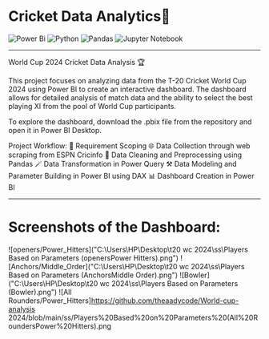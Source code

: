 # Cricket Data Analytics🏏

![Power Bi](https://img.shields.io/badge/power_bi-F2C811?style=for-the-badge&logo=powerbi&logoColor=black)
![Python](https://img.shields.io/badge/python-3670A0?style=for-the-badge&logo=python&logoColor=ffdd54)
![Pandas](https://img.shields.io/badge/pandas-%23150458.svg?style=for-the-badge&logo=pandas&logoColor=white)
![Jupyter Notebook](https://img.shields.io/badge/jupyter-%23FA0F00.svg?style=for-the-badge&logo=jupyter&logoColor=white)

---
World Cup 2024 Cricket Data Analysis 🏆

This project focuses on analyzing data from the T-20 Cricket World Cup 2024 using Power BI to create an interactive dashboard. The dashboard allows for detailed analysis of match data and the ability to select the best playing XI from the pool of World Cup participants.

To explore the dashboard, download the .pbix file from the repository and open it in Power BI Desktop.

Project Workflow:
📝 Requirement Scoping
🌐 Data Collection through web scraping from ESPN Cricinfo
🧹 Data Cleaning and Preprocessing using Pandas
🪄 Data Transformation in Power Query
⚒️ Data Modeling and Parameter Building in Power BI using DAX
📊 Dashboard Creation in Power BI


---

# Screenshots of the Dashboard:

 ![openers/Power_Hitters]("C:\Users\HP\Desktop\t20 wc 2024\ss\Players Based on Parameters (openersPower Hitters).png")
 ![Anchors/Middle_Order]("C:\Users\HP\Desktop\t20 wc 2024\ss\Players Based on Parameters (AnchorsMiddle Order).png")
 ![Bowler]("C:\Users\HP\Desktop\t20 wc 2024\ss\Players Based on Parameters (Bowler).png")
 ![All Rounders/Power_Hitters]https://github.com/theaadycode/World-cup-analysis 2024/blob/main/ss/Players%20Based%20on%20Parameters%20(All%20RoundersPower%20Hitters).png
